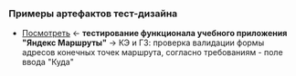 ### Примеры артефактов тест-дизайна
- [Посмотреть](https://github.com/Solution-Found/Solution-Found/tree/master/design/assets/ep-bva.png) <- **тестирование функционала учебного приложения "Яндекс Маршруты"** -> КЭ и ГЗ: проверка валидации формы адресов конечных точек маршрута, согласно требованиям - поле ввода "Куда"